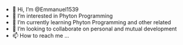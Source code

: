 - 👋 Hi, I’m @Emmanuel1539
- 👀 I’m interested in Phyton Programming
- 🌱 I’m currently learning Phyton Programming and other related
- 💞️ I’m looking to collaborate on personal and mutual development
- 📫 How to reach me ...

<!---
Emmanuel1539/Emmanuel1539 is a ✨ special ✨ repository because its `README.md` (this file) appears on your GitHub profile.
You can click the Preview link to take a look at your changes.
--->
